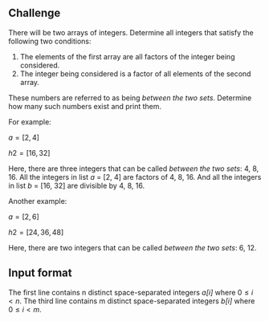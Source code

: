 ## Challenge
There will be two arrays of integers. Determine all
integers that satisfy the following two conditions:

1. The elements of the first array are all factors of
the integer being considered.
2. The integer being considered is a factor of all
elements of the second array.

These numbers are referred to as being *between 
the two sets*. Determine how many such numbers exist and
print them.

For example:

$a=[2, 4]$

$h2=[16, 32]$

Here, there are three integers that can be called *between
the two sets*: 4, 8, 16.
All the integers in list *a* = [2, 4] are factors of 4, 8, 16.
And all the integers in list *b* = [16, 32] are divisible by 
4, 8, 16. 

Another example:

$a=[2, 6]$

$h2=[24, 36, 48]$

Here, there are two integers that can be called *between
the two sets*: 6, 12.


## Input format

The first line contains n distinct space-separated integers *a[i]* where $0\leq i< n$.
The third line contains m distinct space-separated integers *b[i]* where $0\leq i< m$.

